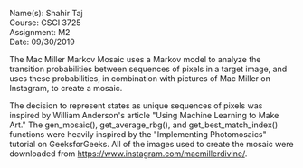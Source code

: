 Name(s): Shahir Taj</br>
Course: CSCI 3725</br>
Assignment: M2</br>
Date: 09/30/2019

The Mac Miller Markov Mosaic uses a Markov model to analyze the transition
probabilities between sequences of pixels in a target image, and uses these
probabilities, in combination with pictures of Mac Miller on Instagram,
to create a mosaic.

The decision to represent states as unique sequences of pixels was
inspired by William Anderson's article "Using Machine Learning to Make
Art." The gen_mosaic(), get_average_rbg(), and get_best_match_index() functions
were heavily inspired by the "Implementing Photomosaics" tutorial on
GeeksforGeeks. All of the images used to create the mosaic were
downloaded from https://www.instagram.com/macmillerdivine/.
